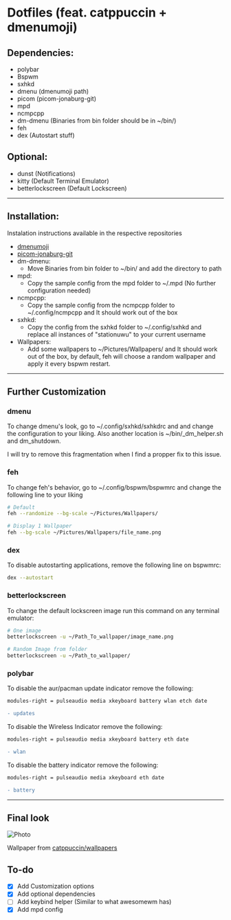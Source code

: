 # Dotfiles (feat. catppuccin + dmenumoji)

## Dependencies:
  - polybar
  - Bspwm
  - sxhkd
  - dmenu (dmenumoji path)
  - picom (picom-jonaburg-git)
  - mpd
  - ncmpcpp
  - dm-dmenu (Binaries from bin folder should be in ~/bin/)
  - feh
  - dex (Autostart stuff)

## Optional:
   - dunst (Notifications)
   - kitty (Default Terminal Emulator)
   - betterlockscreen (Default Lockscreen)

---

## Installation: 

Instalation instructions available in the respective repositories

 - [dmenumoji](https://github.com/valeriangalliat/dmenumoji)
 - [picom-jonaburg-git](https://github.com/jonaburg/picom)
 - dm-dmenu:
    - Move Binaries from bin folder to ~/bin/ and add the directory to path
 - mpd:
    - Copy the sample config from the mpd folder to ~/.mpd (No further configuration needed)
 - ncmpcpp:
    - Copy the sample config from the ncmpcpp folder to ~/.config/ncmpcpp and It should work out of the box
 - sxhkd:
    - Copy the config from the sxhkd folder to ~/.config/sxhkd and replace all instances of "stationuwu" to your current username
 - Wallpapers:
    - Add some wallpapers to ~/Pictures/Wallpapers/ and It should work out of the box, by default, feh will choose a random wallpaper and apply it every bspwm restart.

---

## Further Customization

### dmenu

To change dmenu's look, go to ~/.config/sxhkd/sxhkdrc and and change the configuration to your liking. Also another location is ~/bin/\_dm_helper.sh and dm_shutdown.

I will try to remove this fragmentation when I find a propper fix to this issue.

### feh

To change feh's behavior, go to ~/.config/bspwm/bspwmrc and change the following line to your liking

```bash
# Default
feh --randomize --bg-scale ~/Pictures/Wallpapers/

# Display 1 Wallpaper
feh --bg-scale ~/Pictures/Wallpapers/file_name.png

```

### dex

To disable autostarting applications, remove the following line on bspwmrc:

```bash
dex --autostart
```

### betterlockscreen

To change the default lockscreen image run this command on any terminal emulator:

```bash
# One image
betterlockscreen -u ~/Path_To_wallpaper/image_name.png

# Random Image from folder
betterlockscreen -u ~/Path_to_wallpaper/
```

### polybar

To disable the aur/pacman update indicator remove the following:

```diff
modules-right = pulseaudio media xkeyboard battery wlan etch date

- updates
```

To disable the Wireless Indicator remove the following:

```diff
modules-right = pulseaudio media xkeyboard battery eth date

- wlan
```

To disable the battery indicator remove the following:

```diff
modules-right = pulseaudio media xkeyboard eth date

- battery
```

---

## Final look

![Photo](https://i.imgur.com/cWYbjSU.png)

Wallpaper from [catppuccin/wallpapers](https://github.com/catppuccin/wallpapers)

## To-do

 - [x] Add Customization options
 - [x] Add optional dependencies
 - [ ] Add keybind helper (Similar to what awesomewm has)
 - [x] Add mpd config
